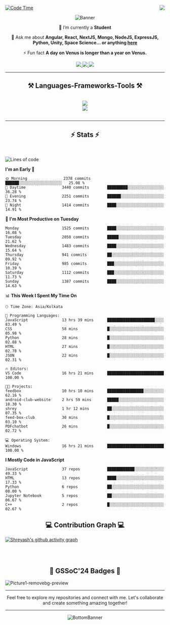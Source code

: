 <div>
 
<img align="right" src="https://visitor-badge.laobi.icu/badge?page_id=shreyash3087.shreyash3087" />

 [![Code Time](https://wakatime.com/badge/user/cd5f70df-e644-46f4-a03b-e1ce78615131.svg)](https://wakatime.com/@cd5f70df-e644-46f4-a03b-e1ce78615131)
 
</div>


<div align="center">
 
![Banner](https://github.com/user-attachments/assets/fe33d289-b057-4d85-ad76-3103802aa9e1)

</div>


<div align="center">
 
 🔭 I’m currently a **Student** 

💬 Ask me about **Angular, React, NextJS, Mongo, NodeJS, ExpressJS, Python, Unity, Space Science... or anything [here](https://github.com/shreyash3087/shreyash3087/issues)**

⚡ Fun fact **A day on Venus is longer than a year on Venus.**

</div>
 
<div align="center"> 
  <a href="mailto:shreyash3087@gmail.com">
    <img src="https://img.shields.io/badge/Gmail-333333?style=for-the-badge&logo=gmail&logoColor=red" />
  </a>
  <a href="https://www.linkedin.com/in/shreyash-srivastava-1a1161280" target="_blank">
    <img src="https://img.shields.io/badge/LinkedIn-0077B5?style=for-the-badge&logo=linkedin&logoColor=white" target="_blank" />
  </a>
  <a href="https://github.com/shreyash3087" target="_blank">
     <img src="https://img.shields.io/badge/Github-FF5722?style=for-the-badge&logo=github&logoColor=white" target="_blank" />
  </a>
</div>
<hr/>
 
<h2 align="center">⚒️ Languages-Frameworks-Tools ⚒️</h2>
<br/>
<div align="center">
    <img src="https://skillicons.dev/icons?i=react,bootstrap,html,css,vscode,github,figma,cpp,vercel,netlify" /><br>
    <img src="https://skillicons.dev/icons?i=tailwind,git,nodejs,python,javascript,typescript,express,firebase,mongodb,nextjs,unity,azure,blender" /><br>
</div>

<br/>
<hr/>

<h2 align="center">⚡ Stats ⚡</h2>

<br>
<div>
 
 
<!--START_SECTION:waka-->
![Lines of code](https://img.shields.io/badge/From%20Hello%20World%20I%27ve%20Written-5.0%20million%20lines%20of%20code-blue)

**I'm an Early 🐤** 

```text
🌞 Morning                2378 commits        ██████░░░░░░░░░░░░░░░░░░░   25.08 % 
🌆 Daytime                3440 commits        █████████░░░░░░░░░░░░░░░░   36.28 % 
🌃 Evening                2251 commits        ██████░░░░░░░░░░░░░░░░░░░   23.74 % 
🌙 Night                  1414 commits        ████░░░░░░░░░░░░░░░░░░░░░   14.91 % 
```
📅 **I'm Most Productive on Tuesday** 

```text
Monday                   1525 commits        ████░░░░░░░░░░░░░░░░░░░░░   16.08 % 
Tuesday                  2050 commits        █████░░░░░░░░░░░░░░░░░░░░   21.62 % 
Wednesday                1483 commits        ████░░░░░░░░░░░░░░░░░░░░░   15.64 % 
Thursday                 941 commits         ██░░░░░░░░░░░░░░░░░░░░░░░   09.92 % 
Friday                   985 commits         ███░░░░░░░░░░░░░░░░░░░░░░   10.39 % 
Saturday                 1112 commits        ███░░░░░░░░░░░░░░░░░░░░░░   11.73 % 
Sunday                   1387 commits        ████░░░░░░░░░░░░░░░░░░░░░   14.63 % 
```


📊 **This Week I Spent My Time On** 

```text
🕑︎ Time Zone: Asia/Kolkata

💬 Programming Languages: 
JavaScript               13 hrs 39 mins      █████████████████████░░░░   83.49 % 
CSS                      58 mins             █░░░░░░░░░░░░░░░░░░░░░░░░   05.98 % 
Python                   28 mins             █░░░░░░░░░░░░░░░░░░░░░░░░   02.88 % 
HTML                     27 mins             █░░░░░░░░░░░░░░░░░░░░░░░░   02.78 % 
JSON                     22 mins             █░░░░░░░░░░░░░░░░░░░░░░░░   02.31 % 

🔥 Editors: 
VS Code                  16 hrs 21 mins      █████████████████████████   100.00 % 

🐱‍💻 Projects: 
feedbox                  10 hrs 10 mins      ████████████████░░░░░░░░░   62.16 % 
android-club-website     2 hrs 59 mins       █████░░░░░░░░░░░░░░░░░░░░   18.30 % 
shrey                    1 hr 12 mins        ██░░░░░░░░░░░░░░░░░░░░░░░   07.35 % 
feed-box-club            30 mins             █░░░░░░░░░░░░░░░░░░░░░░░░   03.10 % 
PDFchatbot               26 mins             █░░░░░░░░░░░░░░░░░░░░░░░░   02.72 % 

💻 Operating System: 
Windows                  16 hrs 21 mins      █████████████████████████   100.00 % 
```

**I Mostly Code in JavaScript** 

```text
JavaScript               37 repos            ████████████░░░░░░░░░░░░░   49.33 % 
HTML                     13 repos            ████░░░░░░░░░░░░░░░░░░░░░   17.33 % 
Python                   6 repos             ██░░░░░░░░░░░░░░░░░░░░░░░   08.00 % 
Jupyter Notebook         5 repos             ██░░░░░░░░░░░░░░░░░░░░░░░   06.67 % 
C++                      2 repos             █░░░░░░░░░░░░░░░░░░░░░░░░   02.67 % 
```




<!--END_SECTION:waka-->

</div>

<div>
  <div align="center" ><h2 align="center">💻 Contribution Graph 💻</h2></div>
 
  [![Shreyash's github activity graph](https://github-readme-activity-graph.vercel.app/graph?username=shreyash3087&hide_border=true&theme=github)](https://github.com/ashutosh00710/github-readme-activity-graph)
 
</div>

<br/><br/>

<h2 align="center">🔰 GSSoC'24 Badges 🔰</h2>

![Picture1-removebg-preview](https://github.com/user-attachments/assets/4ece96a5-043a-44df-b51b-40738d3603ff)

<div align="center"> 
  <hr/>
  Feel free to explore my repositories and connect with me. Let's collaborate and create something amazing together!
  <hr/>
</div>

<div align="center">
 
![BottomBanner](https://github.com/user-attachments/assets/7afe064f-9b9f-401d-bec1-35c8625bb3dc)

</div>

